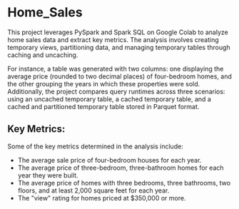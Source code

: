 # Home_Sales

This project leverages PySpark and Spark SQL on Google Colab to analyze home sales data and extract key metrics. The analysis involves creating temporary views, partitioning data, and managing temporary tables through caching and uncaching.

For instance, a table was generated with two columns: one displaying the average price (rounded to two decimal places) of four-bedroom homes, and the other grouping the years in which these properties were sold. Additionally, the project compares query runtimes across three scenarios: using an uncached temporary table, a cached temporary table, and a cached and partitioned temporary table stored in Parquet format.

## Key Metrics:
Some of the key metrics determined in the analysis include:

- The average sale price of four-bedroom houses for each year.
- The average price of three-bedroom, three-bathroom homes for each year they were built.
- The average price of homes with three bedrooms, three bathrooms, two floors, and at least 2,000 square feet for each year.
- The "view" rating for homes priced at $350,000 or more.
